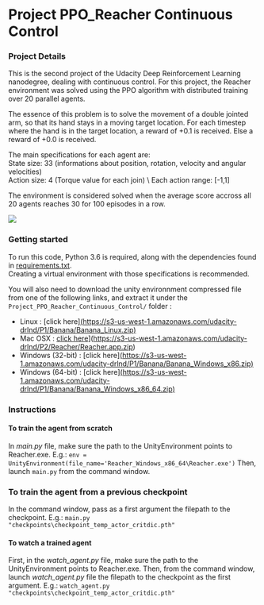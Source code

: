 # Project PPO_Reacher Continuous Control

### Project Details

This is the second project of the Udacity Deep Reinforcement Learning nanodegree, dealing with continuous control.
For this project, the Reacher environment was solved using the PPO algorithm with distributed training over 20 parallel agents.

The essence of this problem is to solve the movement of a double jointed arm, so that its hand stays in a moving target location. For each timestep where the hand is in the target location, a reward of +0.1 is received. Else a reward of +0.0 is received.

The main specifications for each agent are: \
State size: 33 (informations about position, rotation, velocity and angular velocities) \
Action size: 4 (Torque value for each join) \ 
Each action range: [-1,1] 

The environment is considered solved when the average score accross all 20 agents reaches 30 for 100 episodes in a row.

![](images/Reacher_g1.gif)

### Getting started

To run this code, Python 3.6 is required, along with the dependencies found in [requirements.txt](requirements.txt). \
Creating a virtual environment with those specifications is recommended.

You will also need to download the unity environnment compressed file from one of the following links, and extract it under the `Project_PPO_Reacher_Continuous_Control/` folder :

- Linux : [click here][(https://s3-us-west-1.amazonaws.com/udacity-drlnd/P1/Banana/Banana_Linux.zip)](https://s3-us-west-1.amazonaws.com/udacity-drlnd/P2/Reacher/Reacher_Linux.zip)
- Mac OSX : [click here](https://s3-us-west-1.amazonaws.com/udacity-drlnd/P1/Banana/Banana.app.zip)](https://s3-us-west-1.amazonaws.com/udacity-drlnd/P2/Reacher/Reacher.app.zip)
- Windows (32-bit) : [click here][(https://s3-us-west-1.amazonaws.com/udacity-drlnd/P1/Banana/Banana_Windows_x86.zip)](https://s3-us-west-1.amazonaws.com/udacity-drlnd/P2/Reacher/Reacher_Windows_x86.zip)
- Windows (64-bit) : [click here][(https://s3-us-west-1.amazonaws.com/udacity-drlnd/P1/Banana/Banana_Windows_x86_64.zip)](https://s3-us-west-1.amazonaws.com/udacity-drlnd/P2/Reacher/Reacher_Windows_x86_64.zip)

### Instructions

#### To train the agent from scratch

In *main.py* file, make sure the path to the UnityEnvironment points to Reacher.exe.
E.g.: `env = UnityEnvironment(file_name='Reacher_Windows_x86_64\Reacher.exe')`
Then, launch `main.py` from the command window.

### To train the agent from a previous checkpoint
In the command window, pass as a first argument the filepath to the checkpoint.
E.g.: `main.py "checkpoints\checkpoint_temp_actor_critdic.pth"`

#### To watch a trained agent

First, in the *watch_agent.py* file,  make sure the path to the UnityEnvironment points to Reacher.exe.
Then, from the command window, launch *watch_agent.py*  file the filepath to the checkpoint as the first argument.
E.g.: `watch_agent.py "checkpoints\checkpoint_temp_actor_critdic.pth"`
